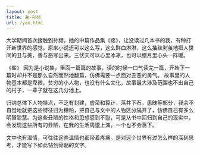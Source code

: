 ```yaml
---
layout: post
title: 盐-孙频
url: /yan.html
---
```

大学期间首次接触到孙频，她的中篇作品集《疼》，让没读过几本书的我，有种打开新世界的感觉。原来小说还可以这么写，这么鲜血淋淋，这么抽丝剥茧地把人世间的丑与美，善与恶写出来。三伏天可以心里冰凉，也可以腊月里心头一阵暖。

《盐》
因为是小说集，里面一篇篇的故事，读的时候一口气读完一篇，开始下一篇时却并不是那么自然而然地翻篇，仿佛需要一点面对丑恶的勇气。
故事里的人物基本都是卑微，贫穷的小人物，也没有什么文化，故事最大涉及范围也不出自己的村子，一辈子就在这几分地上。

归纳总体下人物特点，不乏有封建，虚荣和算计，落井下石，愚昧等部分，我会不自觉地就把这些特征归为糟粕，把自己与文中的人物区分隔开了，仿佛自己有多么明智聪慧。为这些丑陋的性格和思想感到不耻，可是从书中回归到自己的现实中，会发现这些所有的丑陋，在我的生活周遭上演，一个也不会落下。

文中也有温情，可往往这些温情也都带着疼痛。是对这个世界有过怎么样的深刻思考，才能写下如此钻到骨髓的文字。